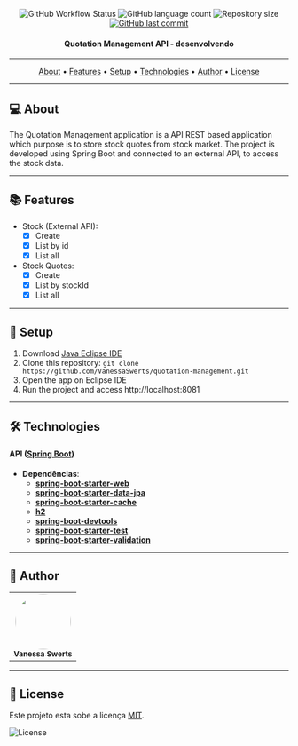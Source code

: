 <p align="center">
  <img alt="GitHub Workflow Status" src="https://img.shields.io/github/workflow/status/vanessaswerts/quotation-management/quotationTests">
	
  <img alt="GitHub language count" src="https://img.shields.io/github/languages/count/vanessaswerts/quotation-management">

  <img alt="Repository size" src="https://img.shields.io/github/repo-size/vanessaswerts/quotation-management">
  
  <a href="https://github.com/vanessaswerts/quotation-management/commits/master">
    <img alt="GitHub last commit" src="https://img.shields.io/github/last-commit/vanessaswerts/quotation-management">
  </a>
</p>

<h4 align="center"> 
	 Quotation Management API - desenvolvendo 
</h4>

---

<p align="center">
 <a href="#-about">About</a> •
 <a href="#-features">Features</a> • 
 <a href="#-setup">Setup</a> • 
 <a href="#-technologies">Technologies</a> • 
 <a href="#-author">Author</a> • 
 <a href="#user-content--license">License</a>
</p>

---

## 💻 About 

 The Quotation Management application is a API REST based application which purpose is to store stock quotes from stock market. The project is developed using Spring Boot and connected to an external API, to access the stock data.
 
---

## 📚 Features
	
  - Stock (External API):
	  - [x] Create 
	  - [x] List by id
	  - [x] List all
	    
  - Stock Quotes:
	  - [x] Create 
	  - [x] List by stockId
	  - [x] List all

---

## 🚀 Setup

1. Download [Java Eclipse IDE](https://www.eclipse.org/downloads/)
2. Clone this repository: ``git clone https://github.com/VanessaSwerts/quotation-management.git``
3. Open the app on Eclipse IDE
5. Run the project and access http://localhost:8081

---

## 🛠 Technologies

#### **API**  ([Spring Boot](https://spring.io/projects/spring-boot))

- **Dependências**:
  -   **[spring-boot-starter-web](https://mvnrepository.com/artifact/org.springframework.boot/spring-boot-starter-web)**
  -   **[spring-boot-starter-data-jpa](https://mvnrepository.com/artifact/org.springframework.boot/spring-boot-starter-data-jpa)**
  -   **[spring-boot-starter-cache](https://mvnrepository.com/artifact/org.springframework.boot/spring-boot-starter-cache)**
  -   **[h2](https://mvnrepository.com/artifact/com.h2database/h2)**
  -   **[spring-boot-devtools](https://mvnrepository.com/artifact/org.springframework.boot/spring-boot-devtools)**
  -   **[spring-boot-starter-test](https://mvnrepository.com/artifact/org.springframework.boot/spring-boot-starter-test)**
  -   **[spring-boot-starter-validation](https://mvnrepository.com/artifact/org.springframework.boot/spring-boot-starter-validation)**

---

## 🦸 Author

<table>
  <tr>   
    <td align="center"><a href="https://github.com/vanessaSwerts/"><img style="border-radius: 50%;" src="https://avatars2.githubusercontent.com/u/57146734?v=4" width="100px;" alt=""/><br /><sub><b>Vanessa Swerts</b></sub></a></td>  
  </tr>
</table>

---

## 📝 License

Este projeto esta sobe a licença [MIT](./LICENSE).

   <img alt="License" src="https://img.shields.io/badge/license-MIT-brightgreen">  


